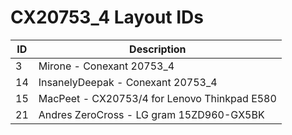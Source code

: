 # CX20753_4 Layout IDs

| ID | Description |
|---|---|
| 3 | Mirone - Conexant 20753_4 |
| 14 | InsanelyDeepak - Conexant 20753_4 |
| 15 | MacPeet - CX20753/4 for Lenovo Thinkpad E580 |
| 21 | Andres ZeroCross - LG gram 15ZD960-GX5BK |
